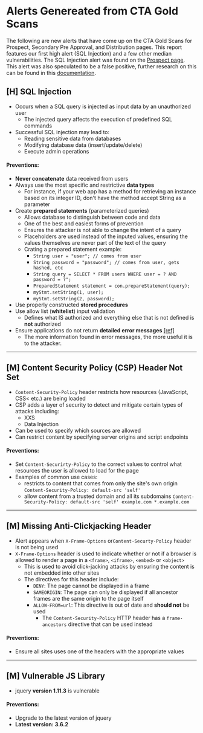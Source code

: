# Alerts Genereated from CTA Gold Scans 
The following are new alerts that have come up on the CTA Gold Scans for Prospect, Secondary Pre Approval, and Distribution pages.
This report features our first high alert (SQL Injection) and a few other median vulnerabilities. The SQL Injection alert was found on the [Prospect page](https://github.com/KellyTTan/Documentation/blob/main/ctagold/reports%202022-11-29/gold_prospects_report.pdf). This alert was also speculated to be a false positive, further research on this can be found in this [documentation](https://github.com/KellyTTan/Documentation/blob/main/ctagold/documentation/sqli_research.md).

## [H] SQL Injection
- Occurs when a SQL query is injected as input data by an unauthorized user
    - The injected query affects the execution of predefined SQL commands
- Successful SQL injection may lead to:
    - Reading sensitive data from databases
    - Modifying database data (insert/update/delete)
    - Execute admin operations 
#### Preventions: 
- **Never concatenate** data received from users
- Always use the most specific and restrictive **data types** 
    - For instance, if your web app has a method for retrieving an instance based on its integer ID, don't have the method accept String as a parameter
- Create **prepared statements** (parameterized queries)
    - Allows database to distinguish between code and data
    - One of the best and easiest forms of prevention
    - Ensures the attacker is not able to change the intent of a query
    - Placeholders are used instead of the inputed values, ensuring the values themselves are never part of the text of the query
    - Crating a prepared statement example:
        - `String user = "user"; // comes from user`
        - `String password = "password"; // comes from user, gets hashed, etc`
        - `String query = SELECT * FROM users WHERE user = ? AND password = ?";`
        - `PreparedStatement statement = con.prepareStatement(query);`
        - `myStmt.setString(1, user);`
        - `myStmt.setString(2, password);`
- Use properly constructed **stored procedures**
- Use allow list (**whitelist**) input validation
    - Defines what IS authorized and everything else that is not defined is **not** authorized 
- Ensure applications do not return **detailed error messages** [[ref]](https://web.archive.org/web/20151005235207/http://www.net-security.org/dl/articles/IntegrigyIntrotoSQLInjectionAttacks.pdf)
    - The more information found in error messages, the more useful it is to the attacker. 
***

## [M] Content Security Policy (CSP) Header Not Set
- `Content-Security-Policy` header restricts how resources (JavaScript, CSS< etc.) are being loaded
- CSP adds a layer of security to detect and mitigate certain types of attacks including:
    - XXS
    - Data Injection 
- Can be used to specify which sources are allowed
- Can restrict content by specifying server origins and script endpoints
#### Preventions:
- Set `Content-Securirty-Policy` to the correct values to control what resources the user is allowed to load for the page 
- Examples of common use cases:
    - restricts to content that comes from only the site's own origin
`Content-Security-Policy: default-src 'self'`
    - allow content from a trusted domain and all its subdomains 
`Content-Security-Policy: default-src 'self' example.com *.example.com`
***

## [M] Missing Anti-Clickjacking Header
- Alert appears when `X-Frame-Options` or`Content-Securty-Policy` header is not being used 
- `X-Frame-Options` header is used to indicate whether or not if a browser is allowed to render a page in a `<frame>`, `<iframe>`, `<embed>` or `<object>`
    - This is used to avoid click-jacking attacks by ensuring the content is not embedded into other sites
    - The directives for this header include:
        - `DENY`: The page cannot be displayed in a frame
        - `SAMEORIGIN`: The page can only be displayed if all ancestor frames are the same origin to the page itself
        - `ALLOW-FROM=url`: This directive is out of date and **should not** be used
            - The `Content-Security-Policy` HTTP header has a `frame-ancestors` directive that can be used instead
#### Preventions:
- Ensure all sites uses one of the headers with the appropriate values
***

## [M] Vulnerable JS Library
- jquery **version 1.11.3** is vulnerable 
#### Preventions: 
- Upgrade to the latest version of jquery 
- **Latest version: 3.6.2**
